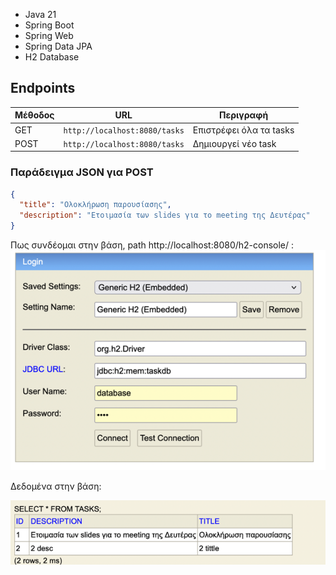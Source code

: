 - Java 21
- Spring Boot
- Spring Web
- Spring Data JPA
- H2 Database


## Endpoints

| Μέθοδος | URL        | Περιγραφή               |
|--------|------------|-------------------------|
| GET    | `http://localhost:8080/tasks`   | Επιστρέφει όλα τα tasks |
| POST   | `http://localhost:8080/tasks`   | Δημιουργεί νέο task     |

###  Παράδειγμα JSON για POST

```json
{
  "title": "Ολοκλήρωση παρουσίασης",
  "description": "Ετοιμασία των slides για το meeting της Δευτέρας"
}
```

Πως συνδέομαι στην βάση, path http://localhost:8080/h2-console/ :
![img_1.png](img_1.png)

Δεδομένα στην βάση:

![img.png](img.png)

